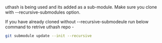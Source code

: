 uthash is being used and its added as a sub-module.
Make sure you clone with --recursive-submodules option.

If you have already cloned without --recursive-submodeule run below command to retrive uthash repo -
```bash
git submodule update --init --recursive
```
